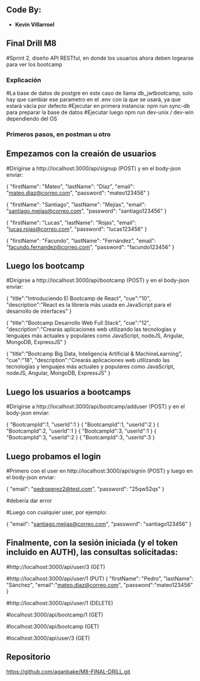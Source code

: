 ## Code By:

- **Kevin Villarroel**

## Final Drill M8

#Sprint 2, diseño API RESTful, en donde los usuarios ahora deben logearse para ver los bootcamp

### Explicación

#La base de datos de postgre en este caso de llama db_jwtbootcamp, solo hay que cambiar ese parametro en el .env con la que se usará, ya que estará vácia por defecto
#Ejecutar en primera instancia: npm run sync-db para preparar la base de datos
#Ejecutar luego npm run dev-unix / dev-win dependiendo del OS

### Primeros pasos, en postman u otro

## Empezamos con la creaión de usuarios

#Dirigirse a http://localhost:3000/api/signup (POST) y en el body-json envíar:

{
"firstName": "Mateo",
"lastName": "Díaz",
"email": "mateo.diaz@correo.com",
"password": "mateo123456"
}

{
"firstName": "Santiago",
"lastName": "Mejías",
"email": "santiago.mejias@correo.com",
"password": "santiago123456"
}

{
"firstName": "Lucas",
"lastName": "Rojas",
"email": "lucas.rojas@correo.com",
"password": "lucas123456"
}

{
"firstName": "Facundo",
"lastName": "Fernández",
"email": "facundo.fernandez@correo.com",
"password": "facundo123456"
}

## Luego los bootcamp

#Dirigirse a http://localhost:3000/api/bootcamp (POST) y en el body-json envíar:

{
"title":"Introduciendo El Bootcamp de React",
"cue":"10",
"description":"React es la librería más usada en JavaScript para el desarrollo de interfaces"
}

{
"title":"Bootcamp Desarrollo Web Full Stack",
"cue":"12",
"description":"Crearás aplicaciones web utilizando las tecnologías y lenguajes más actuales y populares como JavaScript, nodeJS, Angular, MongoDB, ExpressJS"
}

{
"title":"Bootcamp Big Data, Inteligencia Artificial & MachineLearning",
"cue":"18",
"description":"Crearás aplicaciones web utilizando las tecnologías y lenguajes más actuales y populares como JavaScript, nodeJS, Angular, MongoDB, ExpressJS"
}

## Luego los usuarios a bootcamps

#Dirigirse a http://localhost:3000/api/bootcamp/adduser (POST) y en el body-json enviar:

{
"BootcampId":1,
"userId":1
}
{
"BootcampId":1,
"userId":2
}
{
"BootcampId":2,
"userId":1
}
{
"BootcampId":3,
"userId":1
}
{
"BootcampId":3,
"userId":2
}
{
"BootcampId":3,
"userId":3
}

## Luego probamos el login

#Primero con el user en http://localhost:3000/api/signin (POST) y luego en el body-json enviar:

{
"email": "pedroperez2@test.com",
"password": "25qw52qs"
}

#debería dar error

#Luego con cualquier user, por ejemplo:

{
"email": "santiago.mejias@correo.com",
"password": "santiago123456"
}

## Finalmente, con la sesión iniciada (y el token incluido en AUTH), las consultas solicitadas:

#http://localhost:3000/api/user/3 (GET)

#http://localhost:3000/api/user/1 (PUT)
{
"firstName": "Pedro",
"lastName": "Sánchez",
"email":"mateo.diaz@correo.com",
"password":"mateo123456"
}

#http://localhost:3000/api/user/1 (DELETE)

#localhost:3000/api/bootcamp/1 (GET)

#localhost:3000/api/bootcamp (GET)

#localhost:3000/api/user/3 (GET)

## Repositorio

https://github.com/aganbake/M8-FINAL-DRILL.git
